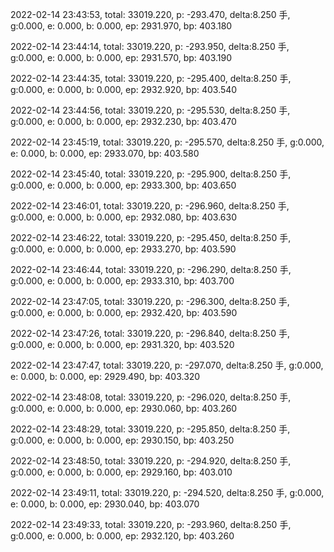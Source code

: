 2022-02-14 23:43:53, total: 33019.220, p: -293.470, delta:8.250 手, g:0.000, e: 0.000, b: 0.000, ep: 2931.970, bp: 403.180

2022-02-14 23:44:14, total: 33019.220, p: -293.950, delta:8.250 手, g:0.000, e: 0.000, b: 0.000, ep: 2931.570, bp: 403.190

2022-02-14 23:44:35, total: 33019.220, p: -295.400, delta:8.250 手, g:0.000, e: 0.000, b: 0.000, ep: 2932.920, bp: 403.540

2022-02-14 23:44:56, total: 33019.220, p: -295.530, delta:8.250 手, g:0.000, e: 0.000, b: 0.000, ep: 2932.230, bp: 403.470

2022-02-14 23:45:19, total: 33019.220, p: -295.570, delta:8.250 手, g:0.000, e: 0.000, b: 0.000, ep: 2933.070, bp: 403.580

2022-02-14 23:45:40, total: 33019.220, p: -295.900, delta:8.250 手, g:0.000, e: 0.000, b: 0.000, ep: 2933.300, bp: 403.650

2022-02-14 23:46:01, total: 33019.220, p: -296.960, delta:8.250 手, g:0.000, e: 0.000, b: 0.000, ep: 2932.080, bp: 403.630

2022-02-14 23:46:22, total: 33019.220, p: -295.450, delta:8.250 手, g:0.000, e: 0.000, b: 0.000, ep: 2933.270, bp: 403.590

2022-02-14 23:46:44, total: 33019.220, p: -296.290, delta:8.250 手, g:0.000, e: 0.000, b: 0.000, ep: 2933.310, bp: 403.700

2022-02-14 23:47:05, total: 33019.220, p: -296.300, delta:8.250 手, g:0.000, e: 0.000, b: 0.000, ep: 2932.420, bp: 403.590

2022-02-14 23:47:26, total: 33019.220, p: -296.840, delta:8.250 手, g:0.000, e: 0.000, b: 0.000, ep: 2931.320, bp: 403.520

2022-02-14 23:47:47, total: 33019.220, p: -297.070, delta:8.250 手, g:0.000, e: 0.000, b: 0.000, ep: 2929.490, bp: 403.320

2022-02-14 23:48:08, total: 33019.220, p: -296.020, delta:8.250 手, g:0.000, e: 0.000, b: 0.000, ep: 2930.060, bp: 403.260

2022-02-14 23:48:29, total: 33019.220, p: -295.850, delta:8.250 手, g:0.000, e: 0.000, b: 0.000, ep: 2930.150, bp: 403.250

2022-02-14 23:48:50, total: 33019.220, p: -294.920, delta:8.250 手, g:0.000, e: 0.000, b: 0.000, ep: 2929.160, bp: 403.010

2022-02-14 23:49:11, total: 33019.220, p: -294.520, delta:8.250 手, g:0.000, e: 0.000, b: 0.000, ep: 2930.040, bp: 403.070

2022-02-14 23:49:33, total: 33019.220, p: -293.960, delta:8.250 手, g:0.000, e: 0.000, b: 0.000, ep: 2932.120, bp: 403.260